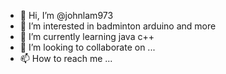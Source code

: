 - 👋 Hi, I’m @johnlam973
- 👀 I’m interested in badminton arduino and more
- 🌱 I’m currently learning java c++
- 💞️ I’m looking to collaborate on ...
- 📫 How to reach me ...

<!---
johnlam973/johnlam973 is a ✨ special ✨ repository because its `README.md` (this file) appears on your GitHub profile.
You can click the Preview link to take a look at your changes.
--->
